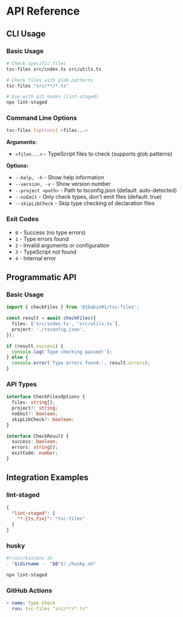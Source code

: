 # API Reference

## CLI Usage

### Basic Usage

```bash
# Check specific files
tsc-files src/index.ts src/utils.ts

# Check files with glob patterns
tsc-files "src/**/*.ts"

# Use with git hooks (lint-staged)
npx lint-staged
```

### Command Line Options

```bash
tsc-files [options] <files...>
```

**Arguments:**

- `<files...>` - TypeScript files to check (supports glob patterns)

**Options:**

- `--help, -h` - Show help information
- `--version, -v` - Show version number
- `--project <path>` - Path to tsconfig.json (default: auto-detected)
- `--noEmit` - Only check types, don't emit files (default: true)
- `--skipLibCheck` - Skip type checking of declaration files

### Exit Codes

- `0` - Success (no type errors)
- `1` - Type errors found
- `2` - Invalid arguments or configuration
- `3` - TypeScript not found
- `4` - Internal error

## Programmatic API

### Basic Usage

```typescript
import { checkFiles } from '@jbabin91/tsc-files';

const result = await checkFiles({
  files: ['src/index.ts', 'src/utils.ts'],
  project: './tsconfig.json',
});

if (result.success) {
  console.log('Type checking passed!');
} else {
  console.error('Type errors found:', result.errors);
}
```

### API Types

```typescript
interface CheckFilesOptions {
  files: string[];
  project?: string;
  noEmit?: boolean;
  skipLibCheck?: boolean;
}

interface CheckResult {
  success: boolean;
  errors: string[];
  exitCode: number;
}
```

## Integration Examples

### lint-staged

```json
{
  "lint-staged": {
    "*.{ts,tsx}": "tsc-files"
  }
}
```

### husky

```bash
#!/usr/bin/env sh
. "$(dirname -- "$0")/_/husky.sh"

npx lint-staged
```

### GitHub Actions

```yaml
- name: Type Check
  run: tsc-files "src/**/*.ts"
```
